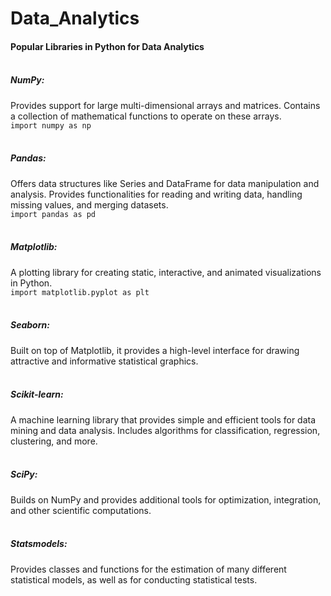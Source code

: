 # Data_Analytics


#### Popular Libraries in Python for Data Analytics</br></br>

##### NumPy:</br>
Provides support for large multi-dimensional arrays and matrices.
Contains a collection of mathematical functions to operate on these arrays.</br>
```import numpy as np```
</br></br>

##### Pandas:</br>
Offers data structures like Series and DataFrame for data manipulation and analysis.
Provides functionalities for reading and writing data, handling missing values, and merging datasets.</br>
```import pandas as pd```
</br></br>

##### Matplotlib:</br>
A plotting library for creating static, interactive, and animated visualizations in Python.</br>
```import matplotlib.pyplot as plt```
</br></br>

##### Seaborn:</br>
Built on top of Matplotlib, it provides a high-level interface for drawing attractive and informative statistical graphics.
</br></br>

##### Scikit-learn:</br>
A machine learning library that provides simple and efficient tools for data mining and data analysis.
Includes algorithms for classification, regression, clustering, and more.
</br></br>

##### SciPy:</br>
Builds on NumPy and provides additional tools for optimization, integration, and other scientific computations.
</br></br>

##### Statsmodels:</br>
Provides classes and functions for the estimation of many different statistical models, as well as for conducting statistical tests.
</br></br>
